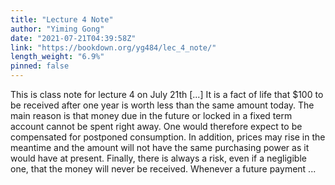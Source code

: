 ```yaml
---
title: "Lecture 4 Note"
author: "Yiming Gong"
date: "2021-07-21T04:39:58Z"
link: "https://bookdown.org/yg484/lec_4_note/"
length_weight: "6.9%"
pinned: false
---
```


This is class note for lecture 4 on July 21th [...] It is a fact of life that $100 to be received after one year is worth less than
the same amount today. The main reason is that money due in the future or
locked in a fixed term account cannot be spent right away. One would therefore
expect to be compensated for postponed consumption. In addition, prices may
rise in the meantime and the amount will not have the same purchasing power
as it would have at present. Finally, there is always a risk, even if a negligible
one, that the money will never be received. Whenever a future payment ...
